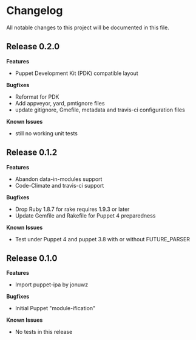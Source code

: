 # Changelog

All notable changes to this project will be documented in this file.

## Release 0.2.0

**Features**
- Puppet Development Kit (PDK) compatible layout

**Bugfixes**
- Reformat for PDK
- Add appveyor, yard, pmtignore files
- update gitignore, Gmefile, metadata and travis-ci configuration files

**Known Issues**
- still no working unit tests

## Release 0.1.2

**Features**
- Abandon data-in-modules support
- Code-Climate and travis-ci support

**Bugfixes**
- Drop Ruby 1.8.7 for rake requires 1.9.3 or later
- Update Gemfile and Rakefile for Puppet 4 preparedness

**Known Issues**
- Test under Puppet 4 and puppet 3.8 with or without FUTURE_PARSER

## Release 0.1.0

**Features**
- Import puppet-ipa by jonuwz

**Bugfixes**
- Initial Puppet "module-ification"

**Known Issues**
- No tests in this release

